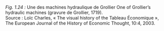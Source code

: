 *Fig. 1.24 :* Une des machines hydraulique de Grollier One of Grollier’s hydraulic machines (gravure de Grollier, 1719).  
Source : Loïc Charles, « The visual history of the Tableau Économique », The European Journal of the History of Economic Thought, 10:4, 2003.